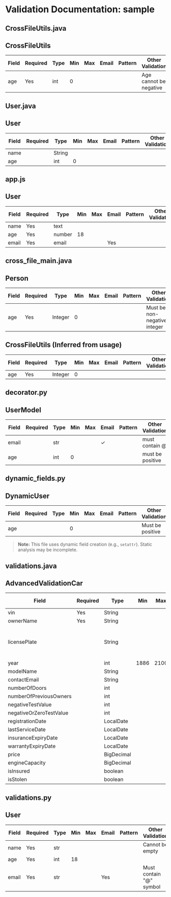 # Validation Documentation: sample

## CrossFileUtils.java
## CrossFileUtils

| Field | Required | Type | Min | Max | Email | Pattern | Other Validation |
|---|---|---|---|---|---|---|---|
| age | Yes | int | 0 |  |  |  | Age cannot be negative |


## User.java
## User

| Field | Required | Type | Min | Max | Email | Pattern | Other Validation |
|---|---|---|---|---|---|---|---|
| name |  | String |  |  |  |  |  |
| age |  | int | 0 |  |  |  |  |


## app.js
## User

| Field | Required | Type | Min | Max | Email | Pattern | Other Validation |
|---|---|---|---|---|---|---|---|
| name | Yes | text |  |  |  |  |  |
| age | Yes | number | 18 |  |  |  |  |
| email | Yes | email |  |  | Yes |  |  |


## cross_file_main.java
## Person

| Field | Required | Type | Min | Max | Email | Pattern | Other Validation |
|---|---|---|---|---|---|---|---|
| age | Yes | Integer | 0 |  |  |  | Must be a non-negative integer |


## CrossFileUtils (Inferred from usage)

| Field | Required | Type | Min | Max | Email | Pattern | Other Validation |
|---|---|---|---|---|---|---|---|
| age | Yes | Integer | 0 |  |  |  |  |


## decorator.py
## UserModel

| Field | Required | Type | Min | Max | Email | Pattern | Other Validation |
|---|---|---|---|---|---|---|---|
| email |  | str |  |  | ✓ |  | must contain @ |
| age |  | int | 0 |  |  |  | must be positive |


## dynamic_fields.py
## DynamicUser

| Field | Required | Type | Min | Max | Email | Pattern | Other Validation |
|---|---|---|---|---|---|---|---|
| age |  |  | 0 |  |  |  | Must be positive |

> **Note:** This file uses dynamic field creation (e.g., `setattr`). Static analysis may be incomplete.


## validations.java
## AdvancedValidationCar

| Field             | Required | Type      | Min     | Max      | Email | Pattern                     | Positive | PositiveOrZero | Negative | NegativeOrZero | Past             | PastOrPresent   | Future            | FutureOrPresent | DecimalMin | DecimalMax      | Digits (integer/fraction) | AssertTrue | AssertFalse | Size (min/max) | Other Validation |
|----------------------|----------|-----------|---------|----------|-------|-----------------------------|----------|-----------------|----------|-----------------|-----------------|-----------------|-------------------|-------------------|------------|-----------------|--------------------------|------------|-------------|-----------------|-----------------|
| vin                | Yes      | String    |         |          |       |                             |          |                 |          |                 |                 |                 |                 |                 |            |                 |                          |            |             |                 |                 |
| ownerName          | Yes      | String    |         |          |       |                             |          |                 |          |                 |                 |                 |                 |                 |            |                 |                          |            |             |                 |                 |
| licensePlate       |          | String    |         |          |       | [A-Z]{2}[0-9]{2} [A-Z]{3} |          |                 |          |                 |                 |                 |                 |                 |            |                 |                          |            |             |                 |                 |
| year               |          | int       | 1886    | 2100     |       |                             |          |                 |          |                 |                 |                 |                 |                 |            |                 |                          |            |             |                 |                 |
| modelName          |          | String    |         |          |       |                             |          |                 |          |                 |                 |                 |                 |                 |            |                 |                          |            |             | 2/30             |                 |
| contactEmail       |          | String    |         |          | Yes   |                             |          |                 |          |                 |                 |                 |                 |                 |            |                 |                          |            |             |                 |                 |
| numberOfDoors      |          | int       |         |          |       |                             | Yes      |                 |          |                 |                 |                 |                 |                 |            |                 |                          |            |             |                 |                 |
| numberOfPreviousOwners |          | int       |         |          |       |                             |          | Yes              |          |                 |                 |                 |                 |                 |            |                 |                          |            |             |                 |                 |
| negativeTestValue  |          | int       |         |          |       |                             |          |                 | Yes      |                 |                 |                 |                 |                 |            |                 |                          |            |             |                 |                 |
| negativeOrZeroTestValue |          | int       |         |          |       |                             |          |                 |          | Yes              |                 |                 |                 |                 |            |                 |                          |            |             |                 |                 |
| registrationDate   |          | LocalDate |         |          |       |                             |          |                 |          |                 | Yes             |                 |                 |                 |            |                 |                          |            |             |                 |                 |
| lastServiceDate    |          | LocalDate |         |          |       |                             |          |                 |          |                 |                 | Yes              |                 |                 |            |                 |                          |            |             |                 |                 |
| insuranceExpiryDate |          | LocalDate |         |          |       |                             |          |                 |          |                 |                 |                 | Yes             |                 |            |                 |                          |            |             |                 |                 |
| warrantyExpiryDate  |          | LocalDate |         |          |       |                             |          |                 |          |                 |                 |                 |                 | Yes              |            |                 |                          |            |             |                 |                 |
| price              |          | BigDecimal|         |          |       |                             |          |                 |          |                 |                 |                 |                 |                 | 0.0         | 1000000.0      |                          |            |             |                 |                 |
| engineCapacity     |          | BigDecimal|         |          |       |                             |          |                 |          |                 |                 |                 |                 |                 |            |                 | 5/2                     |            |             |                 |                 |
| isInsured          |          | boolean   |         |          |       |                             |          |                 |          |                 |                 |                 |                 |                 |            |                 |                          | Yes         |             |                 |                 |
| isStolen           |          | boolean   |         |          |       |                             |          |                 |          |                 |                 |                 |                 |                 |            |                 |                          |            | Yes          |                 |                 |


## validations.py
## User

| Field | Required | Type | Min | Max | Email | Pattern | Other Validation |
|---|---|---|---|---|---|---|---|
| name | Yes | str |  |  |  |  | Cannot be empty |
| age | Yes | int | 18 |  |  |  |  |
| email | Yes | str |  |  | Yes |  | Must contain "@" symbol |
